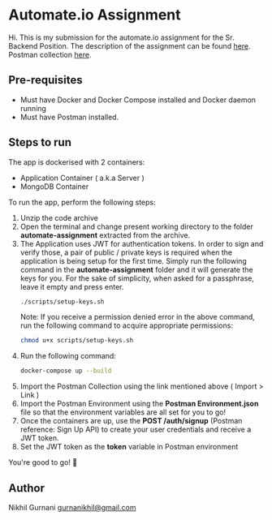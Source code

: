 # Automate.io Assignment

Hi. This is my submission for the automate.io assignment for the Sr. Backend Position. The description of the assignment can be found [here](https://docs.google.com/document/d/1o3rplG80jnlgb-HIBns2UhZFc-HzwBTBe_WAy8EiMfU/edit).
Postman collection [here](https://www.getpostman.com/collections/23979759fc8039cfd1a2).
## Pre-requisites
* Must have Docker and Docker Compose installed and Docker daemon running
* Must have Postman installed.

## Steps to run
The app is dockerised with 2 containers:
* Application Container ( a.k.a Server )
* MongoDB Container

To run the app, perform the following steps:
1. Unzip the code archive
2. Open the terminal and change present working directory to the folder **automate-assignment** extracted from the archive.
3. The Application uses JWT for authentication tokens. In order to sign and verify those, a pair of public / private keys is required when the application is being setup for the first time. Simply run the following command in the **automate-assignment** folder and it will generate the keys for you. For the sake of simplicity, when asked for a passphrase, leave it empty and press enter.
   ```bash
   ./scripts/setup-keys.sh
   ```
   Note: If you receive a permission denied error in the above command, run the following command to acquire appropriate permissions:
   ```bash
   chmod u+x scripts/setup-keys.sh
   ```
5. Run the following command:
    ```bash
    docker-compose up --build
    ```
6. Import the Postman Collection using the link mentioned above ( Import > Link )
7. Import the Postman Environment using the **Postman Environment.json** file so that the environment variables are all set for you to go!
8. Once the containers are up, use the **POST /auth/signup** (Postman reference: Sign Up API) to create your user credentials and receive a JWT token.
9. Set the JWT token as the **token** variable in Postman environment

You're good to go! 🚀
## Author
Nikhil Gurnani
gurnanikhil@gmail.com